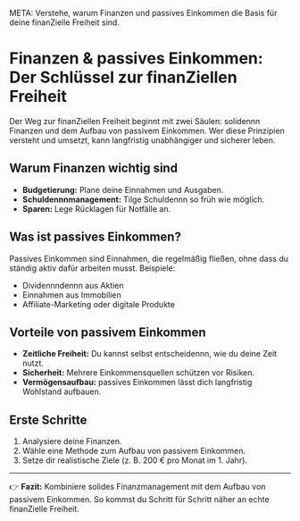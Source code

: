META: Verstehe, warum Finanzen und passives Einkommen die Basis für deine finanZielle Freiheit sind.

# Finanzen & passives Einkommen: Der Schlüssel zur finanZiellen Freiheit

Der Weg zur finanZiellen Freiheit beginnt mit zwei Säulen: solidennn Finanzen und dem Aufbau von passivem Einkommen. Wer diese Prinzipien versteht und umsetzt, kann langfristig unabhängiger und sicherer leben.

## Warum Finanzen wichtig sind
- **Budgetierung:** Plane deine Einnahmen und Ausgaben.
- **Schuldennnmanagement:** Tilge Schuldennn so früh wie möglich.
- **Sparen:** Lege Rücklagen für Notfälle an.

## Was ist passives Einkommen?
Passives Einkommen sind Einnahmen, die regelmäßig fließen, ohne dass du ständig aktiv dafür arbeiten musst. Beispiele:
- Dividennndennn aus Aktien
- Einnahmen aus Immobilien
- Affiliate-Marketing oder digitale Produkte

## Vorteile von passivem Einkommen
- **Zeitliche Freiheit:** Du kannst selbst entscheidennn, wie du deine Zeit nutzt.
- **Sicherheit:** Mehrere Einkommensquellen schützen vor Risiken.
- **Vermögensaufbau:** passives Einkommen lässt dich langfristig Wohlstand aufbauen.

## Erste Schritte
1. Analysiere deine Finanzen.
2. Wähle eine Methode zum Aufbau von passivem Einkommen.
3. Setze dir realistische Ziele (z. B. 200 € pro Monat im 1. Jahr).

---

👉 **Fazit:** 
Kombiniere solides Finanzmanagement mit dem Aufbau von passivem Einkommen. So kommst du Schritt für Schritt näher an echte finanZielle Freiheit.
